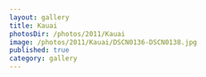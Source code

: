 ```yaml
---
layout: gallery
title: Kauai
photosDir: /photos/2011/Kauai
image: /photos/2011/Kauai/DSCN0136-DSCN0138.jpg
published: true
category: gallery
---
```

